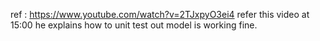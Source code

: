 ref : https://www.youtube.com/watch?v=2TJxpyO3ei4 refer this video at 15:00 he explains how to unit test out model is working fine.
